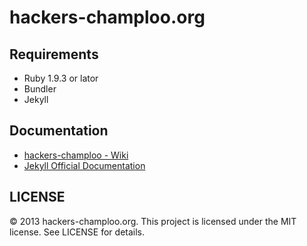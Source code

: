hackers-champloo.org
================================================================================


Requirements
--------------------------------------------------------------------------------

- Ruby 1.9.3 or lator
- Bundler
- Jekyll


Documentation
--------------------------------------------------------------------------------

- [hackers-champloo - Wiki](https://github.com/hackers-champloo/hackers-champloo.github.io/wiki)
- [Jekyll Official Documentation](http://jekyllrb.com/docs/home/)



LICENSE
--------------------------------------------------------------------------------

&copy; 2013 hackers-champloo.org.
This project is licensed under the MIT license.
See LICENSE for details.
